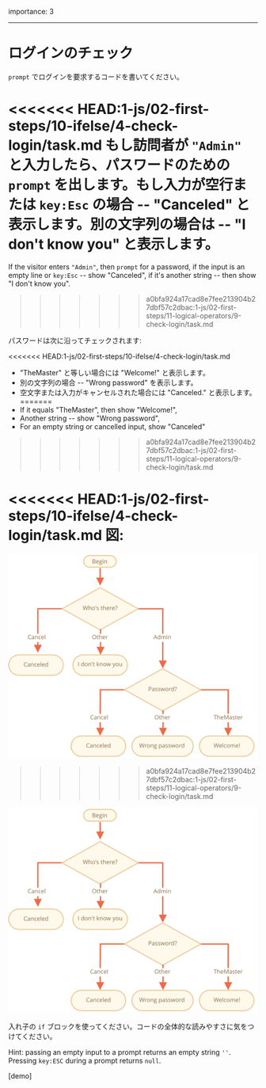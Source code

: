 importance: 3

---

# ログインのチェック

`prompt` でログインを要求するコードを書いてください。

<<<<<<< HEAD:1-js/02-first-steps/10-ifelse/4-check-login/task.md
もし訪問者が `"Admin"` と入力したら、パスワードのための `prompt` を出します。もし入力が空行または `key:Esc` の場合 -- "Canceled" と表示します。別の文字列の場合は -- "I don't know you" と表示します。
=======
If the visitor enters `"Admin"`, then `prompt` for a password, if the input is an empty line or `key:Esc` -- show "Canceled", if it's another string -- then show "I don't know you".
>>>>>>> a0bfa924a17cad8e7fee213904b27dbf57c2dbac:1-js/02-first-steps/11-logical-operators/9-check-login/task.md

パスワードは次に沿ってチェックされます:

<<<<<<< HEAD:1-js/02-first-steps/10-ifelse/4-check-login/task.md
- ”TheMaster" と等しい場合には "Welcome!" と表示します。
- 別の文字列の場合 -- "Wrong password" を表示します。
- 空文字または入力がキャンセルされた場合には "Canceled." と表示します。
=======
- If it equals "TheMaster", then show "Welcome!",
- Another string -- show "Wrong password",
- For an empty string or cancelled input, show "Canceled"
>>>>>>> a0bfa924a17cad8e7fee213904b27dbf57c2dbac:1-js/02-first-steps/11-logical-operators/9-check-login/task.md


<<<<<<< HEAD:1-js/02-first-steps/10-ifelse/4-check-login/task.md
図:
=======
![](ifelse_task.svg)
>>>>>>> a0bfa924a17cad8e7fee213904b27dbf57c2dbac:1-js/02-first-steps/11-logical-operators/9-check-login/task.md

![](ifelse_task.svg)

入れ子の `if` ブロックを使ってください。コードの全体的な読みやすさに気をつけてください。

Hint:  passing an empty input to a prompt returns an empty string `''`. Pressing `key:ESC` during a prompt returns `null`.

[demo]
